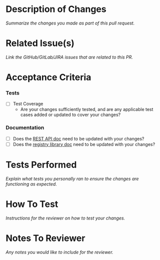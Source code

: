 # Description of Changes
_Summarize the changes you made as part of this pull request._

# Related Issue(s)
_Link the GitHub/GitLab/JIRA issues that are related to this PR._

# Acceptance Criteria
<!-- _Check the relevant boxes below_ -->

### Tests
- [ ] Test Coverage 
    - Are your changes sufficiently tested, and are any applicable test cases added or updated to cover your changes?

### Documentation
- [ ] Does the [REST API doc](../index/server/registry-REST-API.adoc) need to be updated with your changes?
- [ ] Does the [registry library doc](../registry-library/README.md) need to be updated with your changes?

# Tests Performed
_Explain what tests you personally ran to ensure the changes are functioning as expected._

# How To Test
_Instructions for the reviewer on how to test your changes._

# Notes To Reviewer
_Any notes you would like to include for the reviewer._
